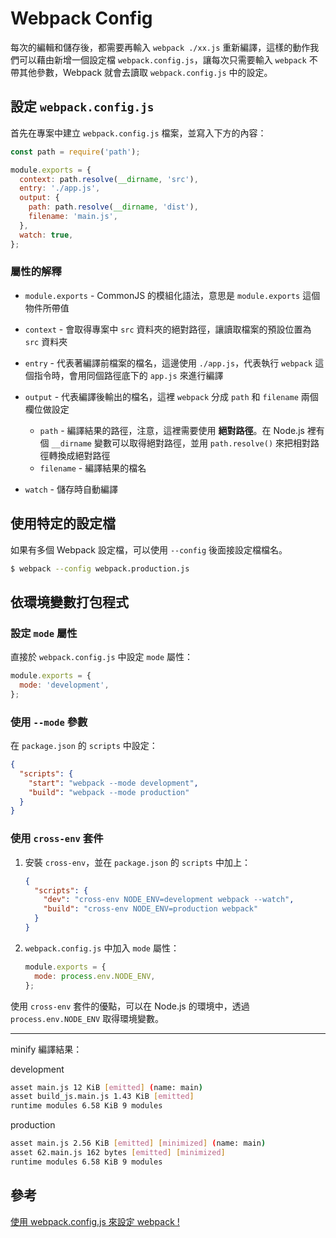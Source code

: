 # Webpack Config

每次的編輯和儲存後，都需要再輸入 `webpack ./xx.js` 重新編譯，這樣的動作我們可以藉由新增一個設定檔 `webpack.config.js`，讓每次只需要輸入 `webpack` 不帶其他參數，Webpack 就會去讀取 `webpack.config.js` 中的設定。

## 設定 `webpack.config.js`

首先在專案中建立 `webpack.config.js` 檔案，並寫入下方的內容：

```js
const path = require('path');

module.exports = {
  context: path.resolve(__dirname, 'src'),
  entry: './app.js',
  output: {
    path: path.resolve(__dirname, 'dist'),
    filename: 'main.js',
  },
  watch: true,
};
```

### 屬性的解釋

- `module.exports` - CommonJS 的模組化語法，意思是 `module.exports` 這個物件所帶值
- `context` - 會取得專案中 `src` 資料夾的絕對路徑，讓讀取檔案的預設位置為 `src` 資料夾
- `entry` - 代表著編譯前檔案的檔名，這邊使用 `./app.js`，代表執行 `webpack` 這個指令時，會用同個路徑底下的 `app.js` 來進行編譯
- `output` - 代表編譯後輸出的檔名，這裡 `webpack` 分成 `path` 和 `filename` 兩個欄位做設定

  - `path` - 編譯結果的路徑，注意，這裡需要使用 **絕對路徑**。在 Node.js 裡有個 `__dirname` 變數可以取得絕對路徑，並用 `path.resolve()` 來把相對路徑轉換成絕對路徑
  - `filename` - 編譯結果的檔名

- `watch` - 儲存時自動編譯

## 使用特定的設定檔

如果有多個 Webpack 設定檔，可以使用 `--config` 後面接設定檔檔名。

```bash
$ webpack --config webpack.production.js
```

## 依環境變數打包程式

### 設定 `mode` 屬性

直接於 `webpack.config.js` 中設定 `mode` 屬性：

```js
module.exports = {
  mode: 'development',
};
```

### 使用 `--mode` 參數

在 `package.json` 的 `scripts` 中設定：

```json
{
  "scripts": {
    "start": "webpack --mode development",
    "build": "webpack --mode production"
  }
}
```

### 使用 `cross-env` 套件

1. 安裝 `cross-env`，並在 `package.json` 的 `scripts` 中加上：

   ```json
   {
     "scripts": {
       "dev": "cross-env NODE_ENV=development webpack --watch",
       "build": "cross-env NODE_ENV=production webpack"
     }
   }
   ```

1. `webpack.config.js` 中加入 `mode` 屬性：

   ```js
   module.exports = {
     mode: process.env.NODE_ENV,
   };
   ```

使用 `cross-env` 套件的優點，可以在 Node.js 的環境中，透過 `process.env.NODE_ENV` 取得環境變數。

---

minify 編譯結果：

development

```bash
asset main.js 12 KiB [emitted] (name: main)
asset build_js.main.js 1.43 KiB [emitted]
runtime modules 6.58 KiB 9 modules
```

production

```bash
asset main.js 2.56 KiB [emitted] [minimized] (name: main)
asset 62.main.js 162 bytes [emitted] [minimized]
runtime modules 6.58 KiB 9 modules
```

## 參考

[使用 webpack.config.js 來設定 webpack !](https://ithelp.ithome.com.tw/articles/10193343)
